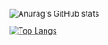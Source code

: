![Anurag's GitHub stats](https://github-readme-stats.vercel.app/api?username=cikzz&show_icons=true&theme=radical)

[![Top Langs](https://github-readme-stats.vercel.app/api/top-langs/?username=cikzz&langs_count=7&title_color=ffc86c)](https://github.com/anuraghazra/github-readme-stats)
